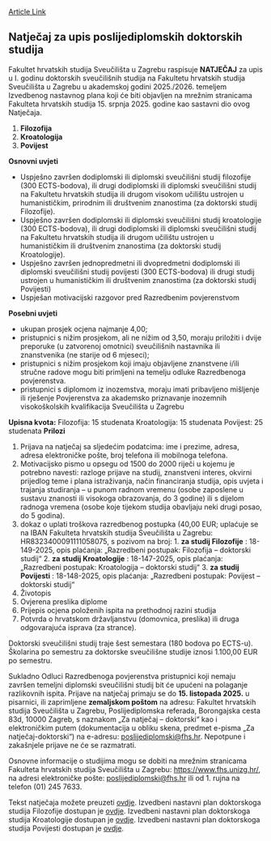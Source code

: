[Article Link](https://www.fhs.hr/studiji/doktorski/upis)

## Natječaj za upis poslijediplomskih doktorskih studija
Fakultet hrvatskih studija Sveučilišta u Zagrebu raspisuje
**NATJEČAJ**
za upis u I. godinu doktorskih sveučilišnih studija na Fakultetu hrvatskih studija Sveučilišta u Zagrebu u akademskoj godini 2025./2026. temeljem Izvedbenog nastavnog plana koji će biti objavljen na mrežnim stranicama Fakulteta hrvatskih studija 15. srpnja 2025. godine kao sastavni dio ovog Natječaja.
  1. **Filozofija**
  2. **Kroatologija**
  3. **Povijest**


**Osnovni uvjeti**
  * Uspješno završen dodiplomski ili diplomski sveučilišni studij filozofije (300 ECTS-bodova), ili drugi dodiplomski ili diplomski sveučilišni studij na Fakultetu hrvatskih studija ili drugom visokom učilištu ustrojen u humanističkim, prirodnim ili društvenim znanostima (za doktorski studij Filozofije).
  * Uspješno završen dodiplomski ili diplomski sveučilišni studij kroatologije (300 ECTS-bodova), ili drugi dodiplomski ili diplomski sveučilišni studij na Fakultetu hrvatskih studija ili drugom učilištu ustrojen u humanističkim ili društvenim znanostima (za doktorski studij Kroatologije).
  * Uspješno završen jednopredmetni ili dvopredmetni dodiplomski ili diplomski sveučilišni studij povijesti (300 ECTS-bodova) ili drugi studij ustrojen u humanističkim ili društvenim znanostima (za doktorski studij Povijesti)
  * Uspješan motivacijski razgovor pred Razredbenim povjerenstvom


**Posebni uvjeti**
  * ukupan prosjek ocjena najmanje 4,00;
  * pristupnici s nižim prosjekom, ali ne nižim od 3,50, moraju priložiti i dvije preporuke (u zatvorenoj omotnici) sveučilišnih nastavnika ili znanstvenika (ne starije od 6 mjeseci);
  * pristupnici s nižim prosjekom koji imaju objavljene znanstvene i/ili stručne radove mogu biti primljeni na temelju odluke Razredbenoga povjerenstva.
  * pristupnici s diplomom iz inozemstva, moraju imati pribavljeno mišljenje ili rješenje Povjerenstva za akademsko priznavanje inozemnih visokoškolskih kvalifikacija Sveučilišta u Zagrebu


**Upisna kvota:**
Filozofija: 15 studenata
Kroatologija: 15 studenata
Povijest: 25 studenata
**Prilozi**
  1. Prijava na natječaj sa sljedećim podatcima: ime i prezime, adresa, adresa elektroničke pošte, broj telefona ili mobilnoga telefona.
  2. Motivacijsko pismo u opsegu od 1500 do 2000 riječi u kojemu je potrebno navesti: razloge prijave na studij, znanstveni interes, okvirni prijedlog teme i plana istraživanja, način financiranja studija, opis uvjeta i trajanja studiranja – u punom radnom vremenu (osobe zaposlene u sustavu znanosti ili visokoga obrazovanja, do 3 godine) ili s dijelom radnoga vremena (osobe koje tijekom studija obavljaju neki drugi posao, do 5 godina).
  3. dokaz o uplati troškova razredbenog postupka (40,00 EUR; uplaćuje se na IBAN Fakulteta hrvatskih studija Sveučilišta u Zagrebu: HR8323400091111058075, s pozivom na broj:
    1. **za studij Filozofije** : 18-149-2025, opis plaćanja: „Razredbeni postupak: Filozofija – doktorski studij“
    2. **za studij Kroatologije** : 18-147-2025, opis plaćanja: „Razredbeni postupak: Kroatologija – doktorski studij“
    3. **za studij Povijesti** : 18-148-2025, opis plaćanja: „Razredbeni postupak: Povijest – doktorski studij“
  4. Životopis
  5. Ovjerena preslika diplome
  6. Prijepis ocjena položenih ispita na prethodnoj razini studija
  7. Potvrda o hrvatskom državljanstvu (domovnica, preslika) ili druga odgovarajuća isprava (za strance).


Doktorski sveučilišni studij traje šest semestara (180 bodova po ECTS-u).  
Školarina po semestru za doktorske sveučilišne studije iznosi 1.100,00 EUR po semestru.  
  
Sukladno Odluci Razredbenoga povjerenstva pristupnici koji nemaju završen temeljni diplomski sveučilišni studij bit će upućeni na polaganje razlikovnih ispita.
Prijave na natječaj primaju se do **15. listopada 2025.** u pisarnici, ili zaprimljene **zemaljskom poštom** na adresu: Fakultet hrvatskih studija Sveučilišta u Zagrebu, Poslijediplomska referada, Borongajska cesta 83d, 10000 Zagreb, s naznakom „Za natječaj – doktorski“ kao i elektroničkim putem (dokumentacija u obliku skena, predmet e-pisma „Za natječaj-doktorski“) na e-adresu: poslijediplomski@fhs.hr.
Nepotpune i zakašnjele prijave ne će se razmatrati.  
  
Osnovne informacije o studijima mogu se dobiti na mrežnim stranicama Fakulteta hrvatskih studija Sveučilišta u Zagrebu: https://www.fhs.unizg.hr/, na adresi elektroničke pošte: poslijediplomski@fhs.hr ili od 1. rujna na telefon (01) 245 7633.  
  
Tekst natječaja možete preuzeti [ovdje](https://www.fhs.unizg.hr/_news/44537/10.4.%20natjecaj_doktorski_upisi_2025_2026.pdf).
Izvedbeni nastavni plan doktorskoga studija Filozofije dostupan je [ovdje](https://www.fhs.unizg.hr/_news/44537/10.1.%20INP_doktorski_Filozofija.pdf).
Izvedbeni nastavni plan doktorskoga studija Kroatologije dostupan je [ovdje](https://www.fhs.unizg.hr/_news/44537/10.2.%20INP_doktorski_Kroatologija.pdf).
Izvedbeni nastavni plan doktorskoga studija Povijesti dostupan je [ovdje](https://www.fhs.unizg.hr/_news/44537/10.3.%20INP_doktorski_Povijest.pdf). 
  

